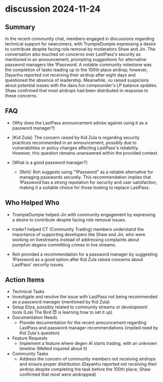 # discussion 2024-11-24

## Summary
 In the recent community chat, members engaged in discussions regarding technical support for newcomers, with TrumpieDumpie expressing a desire to contribute despite facing role removal by moderators Shaw and Jin. The conversation also touched on concerns over LastPass's security as mentioned in an announcement, prompting suggestions for alternative password managers like 1Password. A notable community milestone was the completion of tasks leading up to the 100th place airdrop; however, Dayanhu reported not receiving their airdrop after eight days and questioned the absence of leadership. Meanwhile, vu raised suspicions about potential issues with the daos.fun compounder's LP balance updates. Shaw confirmed that most airdrops had been distributed in response to these concerns.

## FAQ
 - [Why does the LastPass announcement advise against using it as a password manager?]
  - [Kid Zula]: The concern raised by Kid Zula is regarding security practices recommended in an announcement, possibly due to vulnerabilities or policy changes affecting LastPass's reliability. However, this question remains unanswered within the provided context.

- [What is a good password manager?]
  - [Roh]: Roh suggests using "1Password" as a reliable alternative for managing passwords securely. This recommendation implies that 1Password has a strong reputation for security and user satisfaction, making it a suitable choice for those looking to replace LastPass.

## Who Helped Who
 - TrumpieDumpie helped Jin with community engagement by expressing a desire to contribute despite facing role removal issues.

- trader1 helped CT (Community Trading) members understand the importance of supporting developers like Shaw and Jin, who were working on livestreams instead of addressing complaints about pumpfun degens committing crimes in live streams.

- Roh provided a recommendation for a password manager by suggesting 1Password as a good option after Kid Zula raised concerns about LastPass' security issues.

## Action Items
 - Technical Tasks
  - Investigate and resolve the issue with LastPass not being recommended as a password manager (mentioned by Kid Zula)
  - Setup Eliza, possibly related to community streams or development tools (Loki The Bird 😈 is learning how to set it up)
- Documentation Needs
  - Provide documentation for the recent announcement regarding LastPass and password manager recommendations (implied need by Kid Zula's question)
- Feature Requests
  - Implement a feature where degen AI starts trading, with an unknown timeline (Melted inquired about it)
- Community Tasks
  - Address the concern of community members not receiving airdrops and ensure proper distribution (Dayanhu reported not receiving their airdrop despite completing the task before the 100th place; Shaw confirmed that most were airdropped)

